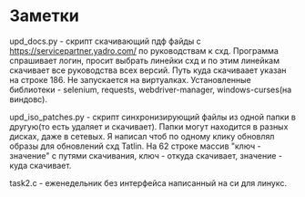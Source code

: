 # Заметки
upd_docs.py - скрипт скачивающий пдф файды с https://servicepartner.yadro.com/ по руководствам к схд. Программа спрашивает логин, просит выбрать линейки схд и по этим линейкам скачивает все руководства всех версий. Путь куда скачиваает указан на строке 186. Не запускается на виртуалках. Установленные библиотеки - selenium, requests, webdriver-manager, windows-curses(на виндовс).


upd_iso_patches.py - скрипт синхронизирующий файлы из одной папки в другую(то есть удаляет и скачивает). Папки могут находится в разных дисках, даже в сетевых. Я написал чтоб по одному клику обновлял образы для обновлений схд Tatlin. На 62 строке массив "ключ - значение" с путями скачивания, ключ - откуда скачивает, значение - куда скачивает.


task2.c - еженедельник без интерфейса написанный на си для линукс.
